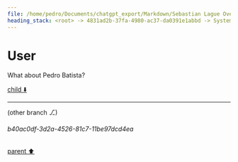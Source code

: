 ```yaml
---
file: /home/pedro/Documents/chatgpt_export/Markdown/Sebastian Lague Overview.md
heading_stack: <root> -> 4831ad2b-37fa-4980-ac37-da0391e1abbd -> System -> a40fe37a-3fec-4a8f-b24e-f0a96485b03a -> System -> aaa2c3d4-d93d-4fa9-afc6-8865536db17f -> User -> 89be3d41-71ae-4c92-bc0b-4412cd798f60 -> Assistant -> aaa2ab7f-557f-495c-8356-b1af510c42a2 -> User
---
```

# User

What about Pedro Batista?

[child ⬇️](#b40ac0df-3d2a-4526-81c7-11be97dcd4ea)

---

(other branch ⎇)
###### b40ac0df-3d2a-4526-81c7-11be97dcd4ea
[parent ⬆️](#aaa2ab7f-557f-495c-8356-b1af510c42a2)
